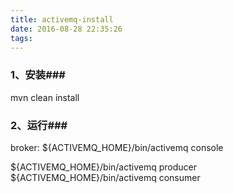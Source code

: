 ```yaml
---
title: activemq-install
date: 2016-08-28 22:35:26
tags:
---
```


### 1、安装###

mvn clean install

### 2、运行###

broker: ${ACTIVEMQ_HOME}/bin/activemq console

${ACTIVEMQ_HOME}/bin/activemq producer
${ACTIVEMQ_HOME}/bin/activemq consumer